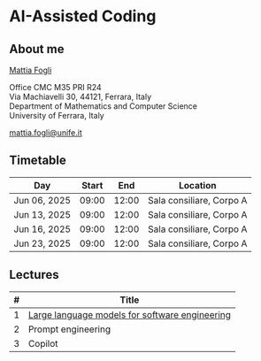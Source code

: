 # AI-Assisted Coding

## About me

[Mattia Fogli](https://docente.unife.it/mattia.fogli)

Office CMC M35 PRI R24 \
Via Machiavelli 30, 44121, Ferrara, Italy \
Department of Mathematics and Computer Science \
University of Ferrara, Italy

mattia.fogli@unife.it

## Timetable

| Day          | Start | End   | Location                 |
| ------------ | ----- | ----- | ------------------------ |
| Jun 06, 2025 | 09:00 | 12:00 | Sala consiliare, Corpo A |
| Jun 13, 2025 | 09:00 | 12:00 | Sala consiliare, Corpo A |
| Jun 16, 2025 | 09:00 | 12:00 | Sala consiliare, Corpo A |
| Jun 23, 2025 | 09:00 | 12:00 | Sala consiliare, Corpo A |

## Lectures

| #   | Title                                                                                                        |
| --- | ------------------------------------------------------------------------------------------------------------ |
| 1   | [Large language models for software engineering](lectures/large-language-models-for-software-engineering.md) |
| 2   | Prompt engineering                                                                                           |
| 3   | Copilot                                                                                                      |
